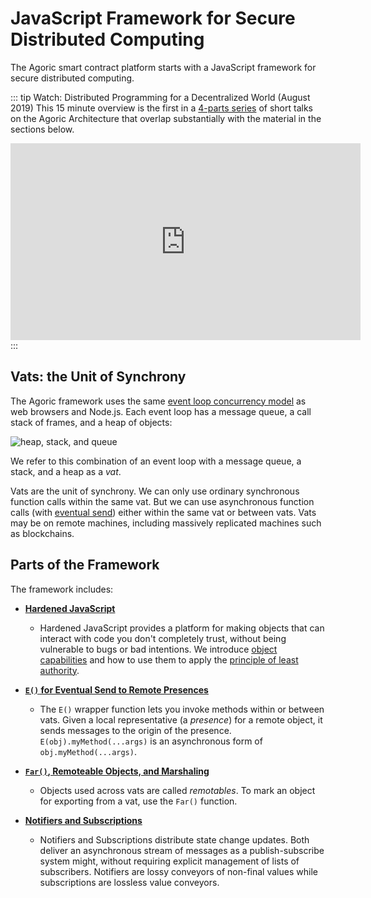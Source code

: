 # JavaScript Framework for Secure Distributed Computing

The Agoric smart contract platform starts with a JavaScript framework
for secure distributed computing.

::: tip Watch: Distributed Programming for a Decentralized World (August 2019)
This 15 minute overview is the first in a
[4-parts series](https://www.youtube.com/playlist?list=PLzDw4TTug5O1oHRbp2HkcvKABAY9FKsmG)
of short talks on the Agoric Architecture that overlap substantially with the material in
the sections below.
<br />
<iframe width="560" height="315" src="https://www.youtube.com/embed/52SgGFpWjsY?list=PLzDw4TTug5O1oHRbp2HkcvKABAY9FKsmG" title="YouTube video player" frameborder="0" allow="accelerometer; autoplay; clipboard-write; encrypted-media; gyroscope; picture-in-picture" allowfullscreen></iframe>
:::

## Vats: the Unit of Synchrony

The Agoric framework uses the same [event loop concurrency model](https://developer.mozilla.org/en-US/docs/Web/JavaScript/EventLoop) as web browsers and Node.js.
Each event loop has a message queue, a call stack of frames, and a heap of objects:

![heap, stack, and queue](https://developer.mozilla.org/en-US/docs/Web/JavaScript/Event_Loop/the_javascript_runtime_environment_example.svg)

We refer to this combination of an event loop with a message queue, a stack, and a heap as a _vat_.

Vats are the unit of synchrony. We can only use ordinary synchronous
function calls within the same vat. But we can use asynchronous function calls
(with [eventual send](./eventual-send)) either within the same vat or between vats.
Vats may be on remote machines, including massively replicated machines such as blockchains.

## Parts of the Framework

The framework includes:

- **[Hardened JavaScript](./hardened-js)**
  - Hardened JavaScript provides a platform for
    making objects that can interact with code you don't completely trust,
    without being vulnerable to bugs or bad intentions.
    We introduce [object capabilities](./hardened-js#object-capabilities-ocaps) and how to use them
    to apply the [principle of least authority](./hardened-js#the-principle-of-least-authority-pola).

- **[`E()` for Eventual Send to Remote Presences](./eventual-send)**
  - The `E()` wrapper function lets
    you invoke methods within or between vats.
    Given a local representative (a *presence*) for a remote object,
    it sends messages to the origin of the presence.
    `E(obj).myMethod(...args)` is an asynchronous form of `obj.myMethod(...args)`.

- **[`Far()`, Remoteable Objects, and Marshaling](./far)**
  - Objects used across vats are called *remotables*.
    To mark an object for exporting from a vat, use the `Far()` function.

- **[Notifiers and Subscriptions](./notifiers)**
  - Notifiers and Subscriptions distribute state change
    updates. Both deliver an asynchronous stream of messages as a publish-subscribe system
    might, without requiring explicit management of lists of subscribers. Notifiers are
    lossy conveyors of non-final values while subscriptions are lossless value conveyors.
